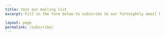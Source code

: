 ```yaml
---
title: Join our mailing list
excerpt: Fill in the form below to subscribe to our fortnightly email bulletin.

layout: page
permalink: /subscribe/
---
```


<div>
<script src="http://digital.scvo.org.uk/js/cmph.js"></script>
</div>
